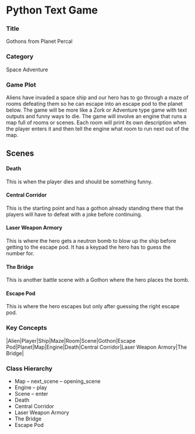 # Python Text Game
### Title
Gothons from Planet Percal

### Category
Space Adventure


### Game Plot
Aliens have invaded a space ship and our hero has to go through a maze of rooms defeating them so he can escape into an escape pod to the planet below. The game will be more like a Zork or Adventure type game with text outputs and funny ways to die. The game will involve an engine that runs a map full of rooms or scenes. Each room will print its own description when the player enters it and then tell the engine what room to run next out of the map.


## Scenes

#### Death
This is when the player dies and should be something funny.

#### Central Corridor
This is the starting point and has a gothon already standing there that the players will have to defeat with a joke before continuing.

#### Laser Weapon Armory
This is where the hero gets a neutron bomb to blow up the ship before getting to the escape pod. It has a keypad the hero has to guess the number for.

#### The Bridge
This is another battle scene with a Gothon where the hero places the bomb.

#### Escape Pod
This is where the hero escapes but only after guessing the right escape pod.


### Key Concepts
|Alien|Player|Ship|Maze|Room|Scene|Gothon|Escape Pod|Planet|Map|Engine|Death|Central Corridor|Laser Weapon Armory|The Bridge|

### Class Hierarchy
* Map
	– next_scene
	– opening_scene
* Engine
	– play
* Scene
	– enter
* Death
* Central Corridor
* Laser Weapon Armory
* The Bridge
* Escape Pod
